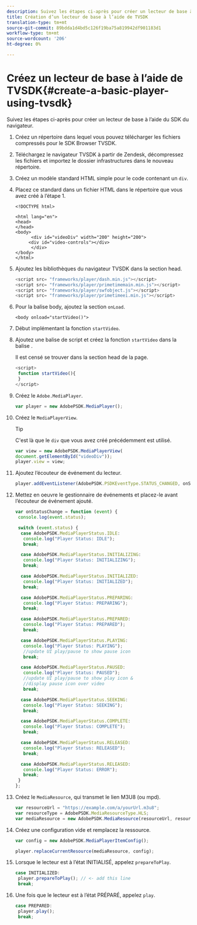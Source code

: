 ```yaml
---
description: Suivez les étapes ci-après pour créer un lecteur de base à l’aide du SDK du navigateur.
title: Création d’un lecteur de base à l’aide de TVSDK
translation-type: tm+mt
source-git-commit: 89bdda1d4bd5c126f19ba75a819942df901183d1
workflow-type: tm+mt
source-wordcount: '206'
ht-degree: 0%

---
```



# Créez un lecteur de base à l’aide de TVSDK{#create-a-basic-player-using-tvsdk}

Suivez les étapes ci-après pour créer un lecteur de base à l’aide du SDK du navigateur.

1. Créez un répertoire dans lequel vous pouvez télécharger les fichiers compressés pour le SDK Browser TVSDK.
1. Téléchargez le navigateur TVSDK à partir de Zendesk, décompressez les fichiers et importez le dossier infrastructures dans le nouveau répertoire.
1. Créez un modèle standard HTML simple pour le code contenant un `div`.
1. Placez ce standard dans un fichier HTML dans le répertoire que vous avez créé à l’étape 1.

   ```
   <!DOCTYPE html> 
   
   <html lang="en"> 
   <head> 
   </head> 
   <body> 
         <div id="videoDiv" width="200" height="200"> 
        <div id="video-controls"></div> 
         </div> 
   </body> 
   </html>
   ```

1. Ajoutez les bibliothèques du navigateur TVSDK dans la section head.

   ```js
   <script src= "frameworks/player/dash.min.js"></script> 
   <script src= "frameworks/player/primetimemain.min.js"></script> 
   <script src= "frameworks/player/swfobject.js"></script> 
   <script src= "frameworks/player/primetimeei.min.js"></script>
   ```

1. Pour la balise body, ajoutez la section `onLoad`.

   ```
   <body onload="startVideo()">
   ```

1. Début implémentant la fonction `startVideo`.
1. Ajoutez une balise de script et créez la fonction `startVideo` dans la balise .

   Il est censé se trouver dans la section head de la page.

   ```js
   <script> 
    function startVideo(){ 
    } 
   </script>
   ```

1. Créez le `Adobe.MediaPlayer`.

   ```js
   var player = new AdobePSDK.MediaPlayer();
   ```

1. Créez le `MediaPlayerView`.

   >[!TIP]
   >
   >C&#39;est là que le `div` que vous avez créé précédemment est utilisé.

   ```js
   var view = new AdobePSDK.MediaPlayerView( 
   document.getElementById("videoDiv")); 
   player.view = view;
   ```

1. Ajoutez l’écouteur de événement du lecteur.

   ```js
   player.addEventListener(AdobePSDK.PSDKEventType.STATUS_CHANGED, onStatusChange);
   ```

1. Mettez en oeuvre le gestionnaire de événements et placez-le avant l’écouteur de événement ajouté.

   ```js
   var onStatusChange = function (event) { 
    console.log(event.status); 
   
    switch (event.status) { 
     case AdobePSDK.MediaPlayerStatus.IDLE: 
      console.log("Player Status: IDLE"); 
      break; 
   
     case AdobePSDK.MediaPlayerStatus.INITIALIZING: 
      console.log("Player Status: INITIALIZING"); 
      break; 
   
     case AdobePSDK.MediaPlayerStatus.INITIALIZED: 
      console.log("Player Status: INITIALIZED"); 
      break; 
   
     case AdobePSDK.MediaPlayerStatus.PREPARING: 
      console.log("Player Status: PREPARING"); 
      break; 
   
     case AdobePSDK.MediaPlayerStatus.PREPARED: 
      console.log("Player Status: PREPARED"); 
      break; 
   
     case AdobePSDK.MediaPlayerStatus.PLAYING: 
      console.log("Player Status: PLAYING"); 
      //update UI play/pause to show pause icon 
      break; 
   
     case AdobePSDK.MediaPlayerStatus.PAUSED: 
      console.log("Player Status: PAUSED"); 
      //update UI play/pause to show play icon & 
      //display pause icon over video 
      break; 
   
     case AdobePSDK.MediaPlayerStatus.SEEKING: 
      console.log("Player Status: SEEKING"); 
      break; 
   
     case AdobePSDK.MediaPlayerStatus.COMPLETE: 
      console.log("Player Status: COMPLETE"); 
      break; 
   
     case AdobePSDK.MediaPlayerStatus.RELEASED: 
      console.log("Player Status: RELEASED"); 
      break; 
   
     case AdobePSDK.MediaPlayerStatus.RELEASED: 
      console.log("Player Status: ERROR"); 
      break; 
    } 
   }; 
   ```

1. Créez le `MediaResource`, qui transmet le lien M3U8 (ou mpd).

   ```js
   var resourceUrl = "https://example.com/a/yourUrl.m3u8"; 
   var resourceType = AdobePSDK.MediaResourceType.HLS; 
   var mediaResource = new AdobePSDK.MediaResource(resourceUrl, resourceType, null, false);
   ```

1. Créez une configuration vide et remplacez la ressource.

   ```js
   var config = new AdobePSDK.MediaPlayerItemConfig(); 
   
   player.replaceCurrentResource(mediaResource, config);
   ```

1. Lorsque le lecteur est à l’état INITIALISÉ, appelez `prepareToPlay`.

   ```js
   case INITIALIZED: 
    player.prepareToPlay(); // <- add this line 
    break;
   ```

1. Une fois que le lecteur est à l’état PRÉPARÉ, appelez `play`.

   ```js
   case PREPARED: 
    player.play(); 
    break;
   ```

